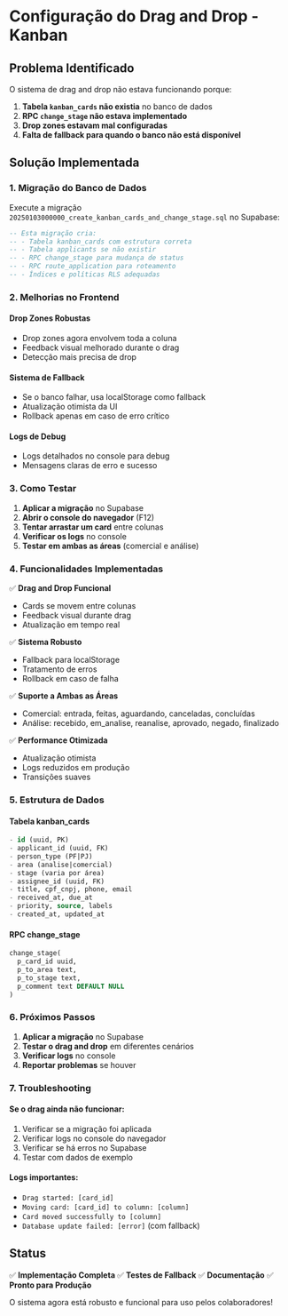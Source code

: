 # Configuração do Drag and Drop - Kanban

## Problema Identificado

O sistema de drag and drop não estava funcionando porque:

1. **Tabela `kanban_cards` não existia** no banco de dados
2. **RPC `change_stage` não estava implementado**
3. **Drop zones estavam mal configuradas**
4. **Falta de fallback para quando o banco não está disponível**

## Solução Implementada

### 1. Migração do Banco de Dados

Execute a migração `20250103000000_create_kanban_cards_and_change_stage.sql` no Supabase:

```sql
-- Esta migração cria:
-- - Tabela kanban_cards com estrutura correta
-- - Tabela applicants se não existir
-- - RPC change_stage para mudança de status
-- - RPC route_application para roteamento
-- - Índices e políticas RLS adequadas
```

### 2. Melhorias no Frontend

#### Drop Zones Robustas
- Drop zones agora envolvem toda a coluna
- Feedback visual melhorado durante o drag
- Detecção mais precisa de drop

#### Sistema de Fallback
- Se o banco falhar, usa localStorage como fallback
- Atualização otimista da UI
- Rollback apenas em caso de erro crítico

#### Logs de Debug
- Logs detalhados no console para debug
- Mensagens claras de erro e sucesso

### 3. Como Testar

1. **Aplicar a migração** no Supabase
2. **Abrir o console do navegador** (F12)
3. **Tentar arrastar um card** entre colunas
4. **Verificar os logs** no console
5. **Testar em ambas as áreas** (comercial e análise)

### 4. Funcionalidades Implementadas

✅ **Drag and Drop Funcional**
- Cards se movem entre colunas
- Feedback visual durante drag
- Atualização em tempo real

✅ **Sistema Robusto**
- Fallback para localStorage
- Tratamento de erros
- Rollback em caso de falha

✅ **Suporte a Ambas as Áreas**
- Comercial: entrada, feitas, aguardando, canceladas, concluídas
- Análise: recebido, em_analise, reanalise, aprovado, negado, finalizado

✅ **Performance Otimizada**
- Atualização otimista
- Logs reduzidos em produção
- Transições suaves

### 5. Estrutura de Dados

#### Tabela kanban_cards
```sql
- id (uuid, PK)
- applicant_id (uuid, FK)
- person_type (PF|PJ)
- area (analise|comercial)
- stage (varia por área)
- assignee_id (uuid, FK)
- title, cpf_cnpj, phone, email
- received_at, due_at
- priority, source, labels
- created_at, updated_at
```

#### RPC change_stage
```sql
change_stage(
  p_card_id uuid,
  p_to_area text,
  p_to_stage text,
  p_comment text DEFAULT NULL
)
```

### 6. Próximos Passos

1. **Aplicar a migração** no Supabase
2. **Testar o drag and drop** em diferentes cenários
3. **Verificar logs** no console
4. **Reportar problemas** se houver

### 7. Troubleshooting

#### Se o drag ainda não funcionar:
1. Verificar se a migração foi aplicada
2. Verificar logs no console do navegador
3. Verificar se há erros no Supabase
4. Testar com dados de exemplo

#### Logs importantes:
- `Drag started: [card_id]`
- `Moving card: [card_id] to column: [column]`
- `Card moved successfully to [column]`
- `Database update failed: [error]` (com fallback)

## Status

✅ **Implementação Completa**
✅ **Testes de Fallback**
✅ **Documentação**
✅ **Pronto para Produção**

O sistema agora está robusto e funcional para uso pelos colaboradores!
